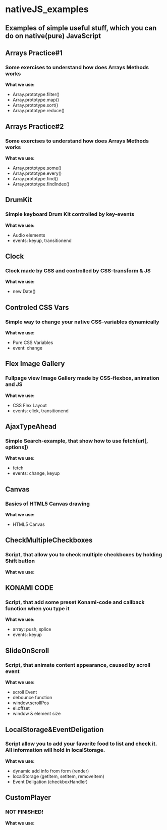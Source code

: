 # nativeJS_examples
## Examples of simple useful stuff, which you can do on native(pure) JavaScript


## Arrays Practice#1
### Some exercises to understand how does Arrays Methods works
**What we use:**
* Array.prototype.filter()
* Array.prototype.map()
* Array.prototype.sort()
* Array.prototype.reduce()


## Arrays Practice#2
### Some exercises to understand how does Arrays Methods works
**What we use:**
* Array.prototype.some()
* Array.prototype.every()
* Array.prototype.find()
* Array.prototype.findIndex()


## DrumKit
### Simple keyboard Drum Kit controlled by key-events
**What we use:**
* Audio elements
* events: keyup, transitionend


## Clock
### Clock made by CSS and controlled by CSS-transform & JS
**What we use:**
* new Date()


## Controled CSS Vars
### Simple way to change your native CSS-variables dynamically
**What we use:**
* Pure CSS Variables 
* event: change


## Flex Image Gallery
### Fullpage view Image Gallery made by CSS-flexbox, animation and JS
**What we use:**
* CSS Flex Layout
* events: click, transitionend


## AjaxTypeAhead
### Simple Search-example, that show how to use fetch(url[, options])
**What we use:**
* fetch
* events: change, keyup


## Canvas
### Basics of HTML5 Canvas drawing
**What we use:**
* HTML5 Canvas


## CheckMultipleCheckboxes
### Script, that allow you to check multiple checkboxes by holding Shift button
**What we use:**


## KONAMI CODE
### Script, that add some preset Konami-code and callback function when you type it
**What we use:**
* array: push, splice
* events: keyup


## SlideOnScroll
### Script, that animate content appearance, caused by scroll event
**What we use:**
* scroll Event
* debounce function
* window.scrollPos
* el.offset
* window & element size


## LocalStorage&EventDeligation
### Script allow you to add your favorite food to list and check it. All information will hold in localStorage.
**What we use:**
* dynamic add info from form (render)
* localStorage (getItem, setItem, removeItem)
* Event Deligation (checkboxHandler)


## CustomPlayer
### NOT FINISHED!
**What we use:**















